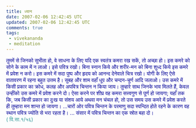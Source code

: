 ```yaml
---           
title: ध्यान
date: 2007-02-06 12:42:45 UTC
updated: 2007-02-06 12:42:45 UTC
comments: true
tags: 
 - vivekananda
 - meditation
---
```

<span style="color:#000099;">तुममें से जिनको सुभीता हो, वे साधना के लिए यदि एक स्वतंत्र कमरा रख सकें, तो अच्छा हो। इस कमरे को सोने के काम में न लाओ। इसे पवित्र रखो। बिना स्नान किये और शरीर-मन को बिना शुध्द किये इस कमरे में प्रवेश न करो। इस कमरे में सदा पुष्प और हृदय को आनन्द देनेवाले चित्र रखो। योगी के लिए ऐसे वातावरण में रहना बहुत उत्तम है। सुबह और शाम वहाँ धूप और चन्दन-चुर्ण आदि जलाओ। उस कमरे में किसी प्रकार का क्रोध, कलह और अपवित्र चिन्तन न किया जाय। तुम्हारे साथ जिनके भाव मिलते हैं, केवल उन्हींको उस कमरे में प्रवेश करने दो। ऐसा करने पर शीघ्र वह कमरा सत्त्वगुण से पूर्ण हो जायगा; यहाँ तक कि, जब किसी प्रकार का दुःख या संशय आये अथवा मन चंचल हो, तो उस समय उस कमरे में प्रवेश करते ही तुम्हारा मन शान्त हो जायगा। ...चारों ओर पवित्र चिन्तन के परमाणु सदा स्पन्दित होते रहने के कारण वह स्थान पवित्र ज्योति से भरा रहता है। ... संसार में पवित्र चिन्तन का एक स्रोत बहा दो।</span><br /><span style="color:#339999;">( वि.सा.१/५६)</span>